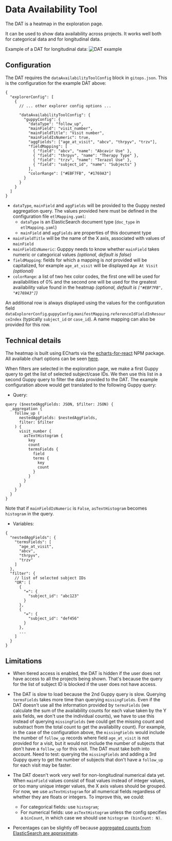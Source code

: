 # Data Availability Tool

The DAT is a heatmap in the exploration page.

It can be used to show data availability across projects. It works well both for categorical data and for longitudinal data.

Example of a DAT for longitudinal data:
![DAT example](data_availability_tool_example.png)

## Configuration

The DAT requires the `dataAvailabilityToolConfig` block in `gitops.json`. This is the configuration for the example DAT above:

```jsonc
{
  "explorerConfig": [
    {
      // ... other explorer config options ...

      "dataAvailabilityToolConfig": {
        "guppyConfig": {
          "dataType": "follow_up",
          "mainField": "visit_number",
          "mainFieldTitle": "Visit number",
          "mainFieldIsNumeric": true,
          "aggFields": ["age_at_visit", "abcv", "thrpyv", "trzv"],
          "fieldMapping": [
            { "field": "abcv", "name": "Abcavir Use" },
            { "field": "thrpyv", "name": "Therapy Type" },
            { "field": "trzv", "name": "Terazol Use" },
            { "field": "subject_id", "name": "Subjects" }
          ],
          "colorRange": ["#EBF7FB", "#1769A3"]
        }
      }
    }
  ]
}
```

- `dataType`, `mainField` and `aggFields` will be provided to the Guppy nested aggregation query. The values provided here must be defined in the configuration file `etlMapping.yaml`:
  - `dataType` is an ElasticSearch document type (`doc_type` in `etlMapping.yaml`)
  - `mainField` and `aggFields` are properties of this document type
- `mainFieldTitle` will be the name of the X axis, associated with values of `mainField`
- `mainFieldIsNumeric`: Gupppy needs to know whether `mainField` takes numeric or categorical values _(optional, default is false)_
- `fieldMapping`: fields for which a mapping is _not_ provided will be capitalized, for example `age_at_visit` will be displayed `Age At Visit` _(optional)_
- `colorRange`: a list of two hex color codes, the first one will be used for availabilities of 0% and the second one will be used for the greatest availability value found in the heatmap _(optional, default is `["#EBF7FB", "#1769A3"]`)_

An additional row is always displayed using the values for the configuration field `dataExplorerConfig`.`guppyConfig`.`manifestMapping`.`referenceIdFieldInResourceIndex` (typically `subject_id` or `case_id`). A name mapping can also be provided for this row.

## Technical details

The heatmap is built using ECharts via the [echarts-for-react](https://www.npmjs.com/package/echarts-for-react) NPM package. All available chart options can be seen [here](https://echarts.apache.org/en/option.html).

When filters are selected in the exploration page, we make a first Guppy query to get the list of selected subject/case IDs. We then use this list in a second Guppy query to filter the data provided to the DAT. The example configuration above would get translated to the following Guppy query:

- Query:

```
query ($nestedAggFields: JSON, $filter: JSON) {
  _aggregation {
    follow_up (
      nestedAggFields: $nestedAggFields,
      filter: $filter
    ) {
      visit_number {
        asTextHistogram {
          key
          count
          termsFields {
            field
            terms {
              key
              count
            }
          }
        }
      }
    }
  }
}
```

Note that if `mainFieldIsNumeric` is `False`, `asTextHistogram` becomes `histogram` in the query.

- Variables:

```
{
  "nestedAggFields": {
    "termsFields": [
      "age_at_visit",
      "abcv",
      "thrpyv",
      "trzv"
    ]
  },
  "filter": {
    // list of selected subject IDs
    "OR": [
      {
        "=": {
          "subject_id": "abc123"
        }
      },
      {
        "=": {
          "subject_id": "def456"
        }
      },
      ...
    ]
  }
}
```

## Limitations

- When tiered access is enabled, the DAT is hidden if the user does not have access to all the projects being shown. That's because the query for the list of subject ID is blocked if the user does not have access.

- The DAT is slow to load because the 2nd Guppy query is slow. Querying `termsFields` takes more time than querying `missingFields`. Even if the DAT doesn't use all the information provided by `termsFields` (we calculate the sum of the availability counts for each value taken by the Y axis fields, we don't use the individual counts), we have to use this instead of querying `missingFields` (we could get the missing count and substract from the total count to get the availability count). For example, in the case of the configuration above, the `missingFields` would include the number of `follow_up` records where field `age_at_visit` is not provided for a visit, but it would not include the number of subjects that don't have a `follow_up` for this visit. The DAT must take both into account. Need to test: querying the `missingFields` and adding a 3rd Guppy query to get the number of subjects that don't have a `follow_up` for each visit may be faster.

- The DAT doesn't work very well for non-longitudinal numerical data yet. When `mainField` values consist of float values instead of integer values, or too many unique integer values, the X axis values should be grouped. For now, we use `asTextHistogram` for all numerical fields regardless of whether they are floats or integers. To improve this, we could:

  - For categorical fields: use `histogram`;
  - For numerical fields: use `asTextHistogram` unless the config specifies a `binCount`, in which case we should use `histogram (binCount: N)`.

- Percentages can be slightly off because [aggregated counts from ElasticSearch are approximate](https://www.elastic.co/guide/en/elasticsearch/reference/current/search-aggregations-bucket-terms-aggregation.html#search-aggregations-bucket-terms-aggregation-approximate-counts).

